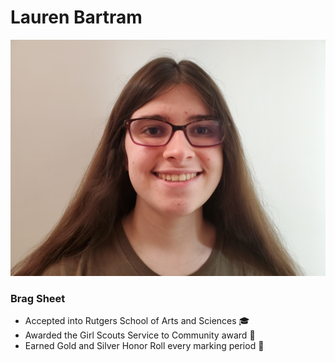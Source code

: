 
# Lauren Bartram

![](/images/myImage.jpg)

### Brag Sheet
* Accepted into Rutgers School of Arts and Sciences 🎓
* Awarded the Girl Scouts Service to Community award 👧
* Earned Gold and Silver Honor Roll every marking period 🥇


